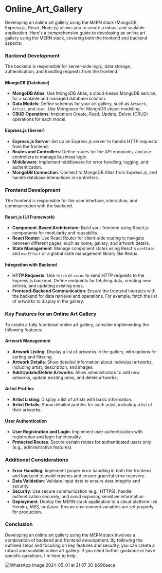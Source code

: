 ﻿# Online_Art_Gallery

 Developing an online art gallery using the MERN stack (MongoDB, Express.js, React, Node.js) allows you to create a robust and scalable application. Here's a comprehensive guide to developing an online art gallery using the MERN stack, covering both the frontend and backend aspects:

### Backend Development
The backend is responsible for server-side logic, data storage, authentication, and handling requests from the frontend.

#### MongoDB (Database)
- **MongoDB Atlas**: Use MongoDB Atlas, a cloud-based MongoDB service, for a scalable and managed database solution.
- **Data Models**: Define schemas for your art gallery, such as `Artwork`, `Artist`, and `User`. Use Mongoose for MongoDB object modeling.
- **CRUD Operations**: Implement Create, Read, Update, Delete (CRUD) operations for each model.

#### Express.js (Server)
- **Express.js Server**: Set up an Express.js server to handle HTTP requests from the frontend.
- **Routes and Controllers**: Define routes for the API endpoints, and use controllers to manage business logic.
- **Middleware**: Implement middleware for error handling, logging, and authentication.
- **MongoDB Connection**: Connect to MongoDB Atlas from Express.js, and handle database interactions in controllers.

### Frontend Development
The frontend is responsible for the user interface, interaction, and communication with the backend.

#### React.js (UI Framework)
- **Component-Based Architecture**: Build your frontend using React.js components for modularity and reusability.
- **React Router**: Use React Router for client-side routing to navigate between different pages, such as home, gallery, and artwork details.
- **State Management**: Manage component states using React's `useState` and `useEffect` or a global state management library like Redux.

#### Integration with Backend
- **HTTP Requests**: Use `fetch` or `axios` to send HTTP requests to the Express.js backend. Define endpoints for fetching data, creating new entries, and updating existing ones.
- **Frontend-Backend Communication**: Ensure the frontend interacts with the backend for data retrieval and operations. For example, fetch the list of artworks to display in the gallery.

### Key Features for an Online Art Gallery
To create a fully functional online art gallery, consider implementing the following features:

#### Artwork Management
- **Artwork Listing**: Display a list of artworks in the gallery, with options for sorting and filtering.
- **Artwork Details**: Show detailed information about individual artworks, including artist, description, and images.
- **Add/Update/Delete Artworks**: Allow administrators to add new artworks, update existing ones, and delete artworks.

#### Artist Profiles
- **Artist Listing**: Display a list of artists with basic information.
- **Artist Details**: Show detailed profiles for each artist, including a list of their artworks.

#### User Authentication
- **User Registration and Login**: Implement user authentication with registration and login functionality.
- **Protected Routes**: Secure certain routes for authenticated users only (e.g., administrative features).

### Additional Considerations
- **Error Handling**: Implement proper error handling in both the frontend and backend to avoid crashes and ensure graceful error recovery.
- **Data Validation**: Validate input data to ensure data integrity and security.
- **Security**: Use secure communication (e.g., HTTPS), handle authentication securely, and avoid exposing sensitive information.
- **Deployment**: Deploy the MERN stack application to a cloud platform like Heroku, AWS, or Azure. Ensure environment variables are set properly for production.

### Conclusion
Developing an online art gallery using the MERN stack involves a combination of backend and frontend development. By following the outlined steps and focusing on key features and security, you can create a robust and scalable online art gallery. If you need further guidance or have specific questions, I'm here to help.

![WhatsApp Image 2024-05-01 at 21 07 30_b696eece](https://github.com/SalwynChristopher/Online_Art_Gallery/assets/117636924/e53cbec6-7e4e-4686-826e-95c21f25dc36)
